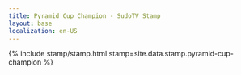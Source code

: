 ```yaml
---
title: Pyramid Cup Champion - SudoTV Stamp
layout: base
localization: en-US
---
```


{% include stamp/stamp.html
    stamp=site.data.stamp.pyramid-cup-champion
%}